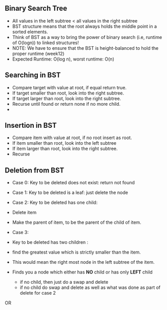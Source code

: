 ## Binary Search Tree 
- All values in the left subtree < all values in the right subtree
- BST structure means that the root always holds the middle point in a sorted elements.
- Think of BST as a way to bring the power of binary search (i.e, runtime of O(logn)) to linked structures! 
- NOTE: We have to ensure that the BST is height-balanced to hold the proper runtime (week12)
- Expected Runtime: O(log n), worst runtime: O(n)

## Searching in BST 

- Compare target with value at root, if equal return true. 
- If target smaller than root, look into the right subtree.
- If target larger than root, look into the right subtree.
- Recurse until found or return none if no more child.
- 

## Insertion in BST 

- Compare item with value at root, if no root insert as root.
- If item smaller than root, look into the left subtree
- If item larger than root, look into the right subtree.
- Recurse

## Deletion from BST 

- Case 0: Key to be deleted does not exist: return not found 
- Case 1: Key to be deleted is a leaf: just delete the node
- Case 2: Key to be deleted has one child:

- Delete item 
- Make the parent of item, to be the parent of the child of item.

- Case 3: 
- Key to be deleted has two children :
- find the greatest value which is strictly smaller than the item.
- This would mean the right most node in the left subtree of the item.
- Finds you a node which either has __NO__ child or has only __LEFT__ child 
  - if no child, then just do a swap and delete
  - if no child do swap and delete as well as what was done as part of delete for case 2 

OR 




